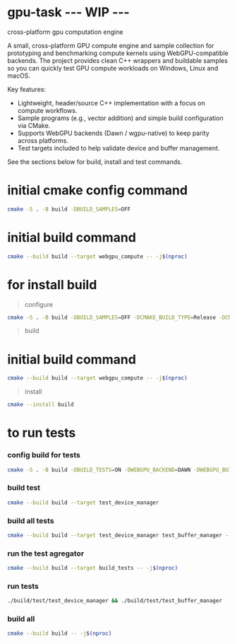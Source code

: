 # gpu-task --- WIP ---
cross-platform gpu computation engine

A small, cross-platform GPU compute engine and sample collection for prototyping and
benchmarking compute kernels using WebGPU-compatible backends. The project provides
clean C++ wrappers and buildable samples so you can quickly test GPU compute
workloads on Windows, Linux and macOS.

Key features:

- Lightweight, header/source C++ implementation with a focus on compute workflows.
- Sample programs (e.g., vector addition) and simple build configuration via CMake.
- Supports WebGPU backends (Dawn / wgpu-native) to keep parity across platforms.
- Test targets included to help validate device and buffer management.

See the sections below for build, install and test commands.


# initial cmake config command

```bash
cmake -S . -B build -DBUILD_SAMPLES=OFF
```

# initial build command
```bash
cmake --build build --target webgpu_compute -- -j$(nproc)
```


# for install build

> configure
```bash
cmake -S . -B build -DBUILD_SAMPLES=OFF -DCMAKE_BUILD_TYPE=Release -DCMAKE_INSTALL_PREFIX=install
```
> build
# initial build command
```bash
cmake --build build --target webgpu_compute -- -j$(nproc)
```

> install
```bash
cmake --install build
```




# to run tests

### config build for tests
```bash
cmake -S . -B build -DBUILD_TESTS=ON -DWEBGPU_BACKEND=DAWN -DWEBGPU_BUILD_FROM_SOURCE=OFF -DBUILD_SAMPLES=OFF
```

### build test
```bash
cmake --build build --target test_device_manager
```

### build all tests
```bash
cmake --build build --target test_device_manager test_buffer_manager -- -j$(nproc)
```

### run the test agregator
```bash
cmake --build build --target build_tests -- -j$(nproc)
```

### run tests
```bash
./build/test/test_device_manager && ./build/test/test_buffer_manager
```


### build all
```bash
cmake --build build -- -j$(nproc)
```